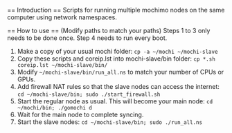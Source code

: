 == Introduction ==
Scripts for running multiple mochimo nodes on the same computer using network namespaces.

== How to use ==
(Modify paths to match your paths)
Steps 1 to 3 only needs to be done once.
Step 4 needs to run every boot.
1. Make a copy of your usual mochi folder: `cp -a ~/mochi ~/mochi-slave`
2. Copy these scripts and coreip.lst into mochi-slave/bin folder: `cp *.sh coreip.lst ~/mochi-slave/bin/`
3. Modify `~/mochi-slave/bin/run_all.ns` to match your number of CPUs or GPUs.
4. Add firewall NAT rules so that the slave nodes can access the internet: `cd ~/mochi-slave/bin; sudo ./start_firewall.sh`
5. Start the regular node as usual. This will become your main node: `cd ~/mochi/bin; ./gomochi d`
6. Wait for the main node to complete syncing.
7. Start the slave nodes: `cd ~/mochi-slave/bin; sudo ./run_all.ns`

